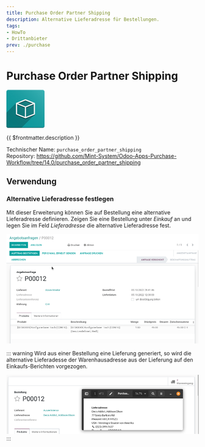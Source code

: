 ```yaml
---
title: Purchase Order Partner Shipping
description: Alternative Lieferadresse für Bestellungen.
tags:
- HowTo
- Drittanbieter
prev: ./purchase
---
```

# Purchase Order Partner Shipping
![icon_oms_box](attachments/icon_oms_box.png)

{{ $frontmatter.description }}

Technischer Name: `purchase_order_partner_shipping`\
Repository: <https://github.com/Mint-System/Odoo-Apps-Purchase-Workflow/tree/14.0/purchase_order_partner_shipping>

## Verwendung

### Alternative Lieferadresse festlegen

Mit dieser Erweiterung können Sie auf Bestellung eine alternative Lieferadresse definieren. Zeigen Sie eine Bestellung unter *Einkauf* an und legen Sie im Feld *Lieferadresse* die alternative Lieferadresse fest.

![Purchase Order Partner Shipping](attachments/Purchase%20Order%20Partner%20Shipping.gif)

::: warning
Wird aus einer Bestellung eine Lieferung generiert, so wird die alternative Lieferadesse der Warenhausadresse aus der Lieferung auf den Einkaufs-Berichten vorgezogen.

![](attachments/Purchase%20Order%20Partner%20Shipping%20Priority.png)
:::